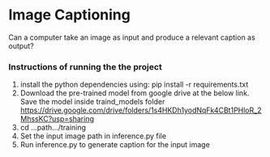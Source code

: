 # Image Captioning
Can a computer take an image as input and produce a relevant caption as output?

### Instructions of running the the project

1. install the python dependencies using: pip install -r requirements.txt
2. Download the pre-trained model from google drive at the below link. Save the model inside traind_models folder
   https://drive.google.com/drive/folders/1s4HKDh1yodNqFk4CBt1PHloR_2MhssKC?usp=sharing
3. cd ...path.../training
4. Set the input image path in inference.py file
5. Run inference.py to generate caption for the input image 
